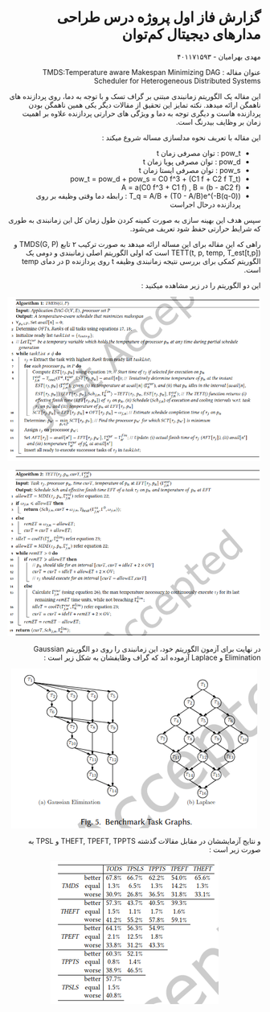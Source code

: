 <div dir='rtl'>

# گزارش فاز اول پروژه درس طراحی مدار‌های دیجیتال کم‌توان

مهدی بهرامیان - ۴۰۱۱۷۱۵۹۳

عنوان مقاله :
TMDS:Temperature aware Makespan Minimizing DAG Scheduler for Heterogeneous Distributed Systems

این مقاله یک الگوریتم زمانبندی مبتنی بر گراف تسک و با توجه به دما، روی پردازنده های ناهمگن ارائه میدهد.
نکته تمایز این تحقیق از مقالات دیگر یکی همین ناهمگن بودن پردازنده هاست و دیگری توجه به
دما و ویژگی های حرارتی پردازنده علاوه بر اهمیت زمان بر وظایف بیدرنگ است.

این مقاله با تعریف نحوه مدلسازی مساله شروع میکند :

- pow_t :
  توان مصرفی زمان t
- pow_d :
  توان مصرفی پویا زمان t
- pow_s :
  توان مصرفی ایستا زمان t
- pow_t = pow_d + pow_s = C0 f^3 + (C1 f + C2 f T_t)
- A = a(C0 f^3 + C1 f) , B = (b - aC2 f)
- T_q = A/B + (T0 - A/B)e^(-B(q-0)) : رابطه دما وقتی وظیفه بر روی پردازنده درحال اجراست

سپس هدف این بهینه سازی به صورت کمینه کردن طول زمان کل این زمانبندی به طوری که
شرایط حرارتی حفظ شود تعریف می‌شود.

راهی که این مقاله برای این مساله ارائه میدهد به صورت ترکیب ۲ تابع
TMDS(G, P) و TETT(t, p, temp, T_est[t,p])
است که اولی الگوریتم اصلی زمانبندی و دومی یک الگوریتم کمکی برای
بررسی نتیجه زمانبندی وظیفه t روی پردازنده p در دمای temp است.

این دو الگوریتم را در زیر مشاهده میکنید :‌

<center>

![TMDS](tmds.png)

![TETT](tett.png)

</center>

در نهایت برای آزمون الگوریتم خود، این زمانبندی را روی دو الگوریتم
Gaussian Elimination
و
Laplace
آزموده اند که گراف وظایفشان به شکل زیر است :

<center>

![exp](exp.png)

</center>

و نتایج آزمایششان در مقابل مقالات گذشته THEFT, TPEFT, TPPTS و TPSL به صورت زیر است :

<center>

![res](res.png)

</center>

</div>
